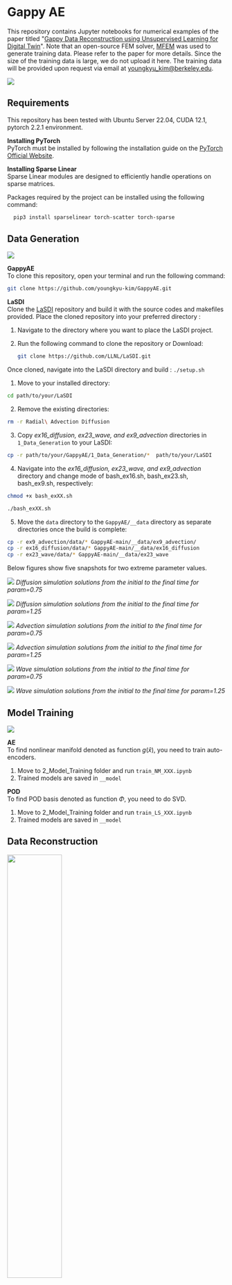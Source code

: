 # Gappy AE

This repository contains Jupyter notebooks for numerical examples of the paper titled "[Gappy Data Reconstruction using Unsupervised Learning for Digital Twin](https://arxiv.org/abs/2312.07902)".
Note that an open-source FEM solver, [MFEM](https://mfem.org/) was used to generate training data. Please refer to the paper for more details. Since the size of the training data is large, we do not upload it here. The training data will be provided upon request via email at youngkyu_kim@berkeley.edu.

![](imgs/gappyAE_ani.gif)

<!-- # Usage -->
## Requirements

This repository has been tested with Ubuntu Server 22.04, CUDA 12.1, pytorch 2.2.1 environment.

**Installing PyTorch**  
PyTorch must be installed by following the installation guide on the [PyTorch Official Website](https://pytorch.org/). 

**Installing Sparse Linear**  
Sparse Linear modules are designed to efficiently handle operations on sparse matrices. 

Packages required by the project can be installed using the following command:

 ```bash
   pip3 install sparselinear torch-scatter torch-sparse
 ```

## Data Generation
![](imgs/data_generation.png)

**GappyAE**  
To clone this repository, open your terminal and run the following command:
```bash
git clone https://github.com/youngkyu-kim/GappyAE.git
```

**LaSDI**  
Clone the [LaSDI](https://github.com/LLNL/LaSDI) repository and build it with the source codes and makefiles provided. Place the cloned repository into your preferred directory :

1. Navigate to the directory where you want to place the LaSDI project.  
2. Run the following command to clone the repository or Download:

   ```bash
   git clone https://github.com/LLNL/LaSDI.git
   ```
  
Once cloned, navigate into the LaSDI directory and build : `./setup.sh` 

1. Move to your installed directory: 
```bash
cd path/to/your/LaSDI
```

2. Remove the existing directories: 
```bash
rm -r Radial\ Advection Diffusion
```

3. Copy *ex16_diffusion, ex23_wave, and ex9_advection* directories in `1_Data_Generation` to your LaSDI: 
```bash
cp -r path/to/your/GappyAE/1_Data_Generation/*  path/to/your/LaSDI
```

4. Navigate into the *ex16_diffusion, ex23_wave, and ex9_advection* directory and change mode of bash_ex16.sh, bash_ex23.sh, bash_ex9.sh, respectively:
```bash
chmod +x bash_exXX.sh

./bash_exXX.sh
```

5. Move the `data` directory to the `GappyAE/__data` directory as separate directories once the build is complete:
```bash
cp -r ex9_advection/data/* GappyAE-main/__data/ex9_advection/
cp -r ex16_diffusion/data/* GappyAE-main/__data/ex16_diffusion
cp -r ex23_wave/data/* GappyAE-main/__data/ex23_wave
```
Below figures show five snapshots for two extreme parameter values.

![](imgs/diffusion_mu1_sol.png)
*Diffusion simulation solutions from the initial to the final time for param=0.75*

![](imgs/diffusion_mu2_sol.png)
*Diffusion simulation solutions from the initial to the final time for param=1.25*

![](imgs/advection_mu1_sol.png)
*Advection simulation solutions from the initial to the final time for param=0.75*

![](imgs/advection_mu2_sol.png)
*Advection simulation solutions from the initial to the final time for param=1.25*

![](imgs/wave_mu1_sol.png)
*Wave simulation solutions from the initial to the final time for param=0.75*

![](imgs/wave_mu2_sol.png)
*Wave simulation solutions from the initial to the final time for param=1.25*

<!-- ## Data Generation
![](imgs/data_generation.png)

1. Build [LaSDI](https://github.com/LLNL/LaSDI) or [MFEM](https://mfem.org/) with souce codes and makefiles located in "1_Data_Generation" folder.
    - Example 9 (Advection Problem)
    - Example 16 (Diffusion Problem)
    - Example 23 (Wave Problem)
2. Run shell scripts in "1_Data_Generation" folder to generate training data.   -->

<!-- Below figures show five snapshots for two extreme parameter values.

![](imgs/diffusion_mu1_sol.png)
*Diffusion simulation solutions from the initial to the final time for param=0.75*

![](imgs/diffusion_mu2_sol.png)
*Diffusion simulation solutions from the initial to the final time for param=1.25*

![](imgs/advection_mu1_sol.png)
*Advection simulation solutions from the initial to the final time for param=0.75*

![](imgs/advection_mu2_sol.png)
*Advection simulation solutions from the initial to the final time for param=1.25*

![](imgs/wave_mu1_sol.png)
*Wave simulation solutions from the initial to the final time for param=0.75*

![](imgs/wave_mu2_sol.png)
*Wave simulation solutions from the initial to the final time for param=1.25* -->

## Model Training 
![](imgs/model_training.png)


**AE**  
To find nonlinear manifold denoted as function $g(\hat{x})$, you need to train auto-encoders.

1. Move to 2_Model_Training folder and run `train_NM_XXX.ipynb`
2. Trained models are saved in `__model`

**POD**  
To find POD basis denoted as function $\Phi$, you need to do SVD.

1. Move to 2_Model_Training folder and run `train_LS_XXX.ipynb`
2. Trained models are saved in `__model`

## Data Reconstruction
<!--![](imgs/data_reconstruction.png)-->
<img src="imgs/data_reconstruction.png" width="50%" height="50%">


**Gappy AE**
1. Move to `3_Data_Reconstruction` folder and run `gappyAE_[PROBLEM_TYPE]_[MEASUREMENT_REGION]_[SAMPLING_ALGORITHM].ipynb`

- `[PROBLEM_TYPE]`: diffusion/advection/wave
- `[MEASUREMENT_REGION]`: inner/bndry
- `[SAMPLING_ALGORITHM]`: uniform/LHS/DEIM/*SOPT

**Gappy POD**
1. Move to `3_Data_Reconstruction` folder and run `gappyPOD_[PROBLEM_TYPE]_[MEASUREMENT_REGION]_[SAMPLING_ALGORITHM].ipynb`

- `[PROBLEM_TYPE]`: diffusion/advection/wave
- `[MEASUREMENT_REGION]`: inner/bndry
- `[SAMPLING_ALGORITHM]`: uniform/LHS/DEIM/*SOPT

*Note: You need to build [pylibROM](https://github.com/LLNL/pylibROM) and run python scripts in "SOPT_scripts" folder to get SOPT sample points. If you want to skip this step, you can use the SOPT sample points that are provided in "2.5_SOPT/SOPT_sample_points" folder.

**SOPT(optional)**
```bash
build pylibROM in docker container

sudo docker pull ghcr.io/llnl/librom/librom_env:latest

mkdir pylibROM_docker && cd pylibROM_docker

git clone https://github.com/LLNL/libROM.git && git clone --recurse-submodules https://github.com/llnl/pylibROM.git

cp -r path/to/your/GappyAE-main/2.5_SOPT/* pylibROM_docker/pylibROM/tests

sudo docker run -it -v $HOME/pylibROM_docker:/home/test/ ghcr.io/llnl/librom/librom_env:latest

cd pylibROM

sudo apt install python-is-python3

sudo pip install --upgrade pip==23.2.1

sudo pip install ./

cd tests

sudo ./run_SOPT.sh

exit

cd path/to/your/pylibROM_docker

cp -r tests/SOPT_scripts/SOPT_sample_points path/to/your/GappyAE/__model
```



## Paper
```
Kim, Y., Choi, Y., & Yoo, B. (2023). Gappy Data Reconstruction using Unsupervised Learning for Digital Twin. arXiv preprint arXiv:2312.07902.
```

## Citation
```
@article{kim2023gappy,
  title={Gappy Data Reconstruction using Unsupervised Learning for Digital Twin},
  author={Kim, Youngkyu and Choi, Youngsoo and Yoo, Byounghyun},
  journal={arXiv preprint arXiv:2312.07902},
  year={2023}
}
```

## Authors
- Youngkyu Kim (KIST)
- Hyeokmin Lee (KIST)
